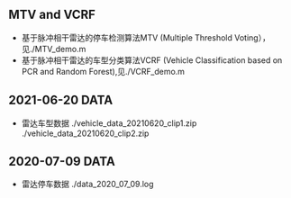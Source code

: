 ## MTV and VCRF
- 基于脉冲相干雷达的停车检测算法MTV (Multiple Threshold Voting），见./MTV_demo.m
- 基于脉冲相干雷达的车型分类算法VCRF (Vehicle Classification based on PCR and Random Forest),见./VCRF_demo.m

## 2021-06-20 DATA 

- 雷达车型数据 
./vehicle_data_20210620_clip1.zip
./vehicle_data_20210620_clip2.zip

## 2020-07-09 DATA 
- 雷达停车数据 ./data_2020_07_09.log
